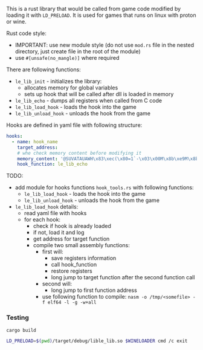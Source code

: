 This is a rust library that would be called from game code modified by loading it with `LD_PRELOAD`.
It is used for games that runs on linux with proton or wine.

Rust code style:

* IMPORTANT: use new module style (do not use `mod.rs` file in the nested directory, just create file in the root of the module)
* use `#[unsafe(no_mangle)]` where required

There are following functions:

* `le_lib_init` - initializes the library:
  * allocates memory for global variables
  * sets up hook that will be called after dll is loaded in memory
* `le_lib_echo` - dumps all registers when called from C code
* `le_lib_load_hook` - loads the hook into the game
* `le_lib_unload_hook` - unloads the hook from the game


Hooks are defined in yaml file with following structure:
```yaml
hooks:
  - name: hook_name
    target_address: 
    # whe check memory content before modifying it
    memory_content: '@SUVATAUAWH\x83\xec(\x80=1`-\x03\x00M\x8b\xe9M\x8b\xe0H\x8b\xeaH\x8b'
    hook_function: le_lib_echo
```

TODO:
* add module for hooks functions `hook_tools.rs` with following functions:
  - `le_lib_load_hook` - loads the hook into the game
  - `le_lib_unload_hook` - unloads the hook from the game
* `le_lib_load_hook` details:
  - read yaml file with hooks
  - for each hook:
    - check if hook is already loaded
    - if not, load it and log
    - get address for target function
    - compile two small assembly functions:
      - first will:
        - save registers information
        - call hook_function
        - restore registers
        - long jump to target function after the second function call
      - second will:
        - long jump to first function address
      - use following function to compile: `nasm -o /tmp/<somefile> -f elf64 -l -g -w+all`


### Testing

```bash
cargo build

LD_PRELOAD=$(pwd)/target/debug/lible_lib.so $WINELOADER cmd /c exit
```